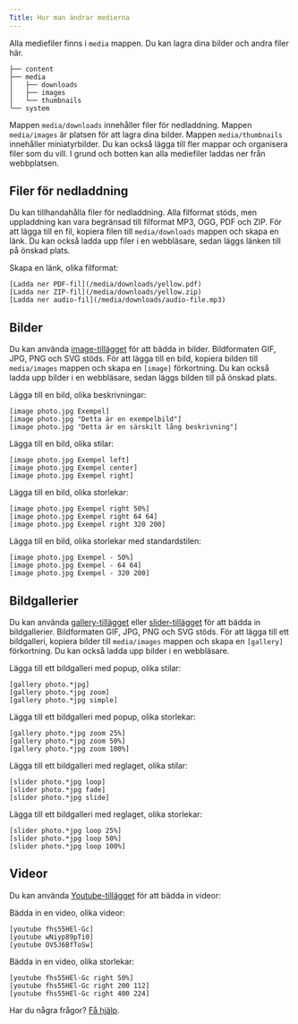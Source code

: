 ```yaml
---
Title: Hur man ändrar medierna
---
```

Alla mediefiler finns i `media` mappen. Du kan lagra dina bilder och andra filer här. 

    ├── content
    ├── media
    │   ├── downloads
    │   ├── images
    │   └── thumbnails
    └── system

Mappen `media/downloads` innehåller filer för nedladdning. Mappen `media/images` är platsen för att lagra dina bilder. Mappen `media/thumbnails` innehåller miniatyrbilder. Du kan också lägga till fler mappar och organisera filer som du vill. I grund och botten kan alla mediefiler laddas ner från webbplatsen. 

## Filer för nedladdning 

Du kan tillhandahålla filer för nedladdning. Alla filformat stöds, men uppladdning kan vara begränsad till filformat MP3, OGG, PDF och ZIP. För att lägga till en fil, kopiera filen till `media/downloads` mappen och skapa en länk. Du kan också ladda upp filer i en webbläsare, sedan läggs länken till på önskad plats.

Skapa en länk, olika filformat:

    [Ladda ner PDF-fil](/media/downloads/yellow.pdf)
    [Ladda ner ZIP-fil](/media/downloads/yellow.zip)
    [Ladda ner audio-fil](/media/downloads/audio-file.mp3)


## Bilder

Du kan använda [image-tillägget](https://github.com/datenstrom/yellow-extensions/tree/master/source/image/README-sv.md) för att bädda in bilder. Bildformaten GIF, JPG, PNG och SVG stöds. För att lägga till en bild, kopiera bilden till `media/images` mappen och skapa en `[image]` förkortning. Du kan också ladda upp bilder i en webbläsare, sedan läggs bilden till på önskad plats.

Lägga till en bild, olika beskrivningar:

    [image photo.jpg Exempel]
    [image photo.jpg "Detta är en exempelbild"]
    [image photo.jpg "Detta är en särskilt lång beskrivning"]

Lägga till en bild, olika stilar:

    [image photo.jpg Exempel left]
    [image photo.jpg Exempel center]
    [image photo.jpg Exempel right]

Lägga till en bild, olika storlekar:

    [image photo.jpg Exempel right 50%]
    [image photo.jpg Exempel right 64 64]
    [image photo.jpg Exempel right 320 200]

Lägga till en bild, olika storlekar med standardstilen:

    [image photo.jpg Exempel - 50%]
    [image photo.jpg Exempel - 64 64]
    [image photo.jpg Exempel - 320 200]

## Bildgallerier

Du kan använda [gallery-tillägget](https://github.com/datenstrom/yellow-extensions/tree/master/source/gallery/README-sv.md) eller [slider-tillägget](https://github.com/datenstrom/yellow-extensions/tree/master/source/slider/README-sv.md) för att bädda in bildgallerier. Bildformaten GIF, JPG, PNG och SVG stöds. För att lägga till ett bildgalleri, kopiera bilder till `media/images` mappen och skapa en `[gallery]` förkortning. Du kan också ladda upp bilder i en webbläsare.

Lägga till ett bildgalleri med popup, olika stilar:

    [gallery photo.*jpg]
    [gallery photo.*jpg zoom]
    [gallery photo.*jpg simple]

Lägga till ett bildgalleri med popup, olika storlekar:

    [gallery photo.*jpg zoom 25%]
    [gallery photo.*jpg zoom 50%]
    [gallery photo.*jpg zoom 100%]

Lägga till ett bildgalleri med reglaget, olika stilar:

    [slider photo.*jpg loop]
    [slider photo.*jpg fade]
    [slider photo.*jpg slide]

Lägga till ett bildgalleri med reglaget, olika storlekar:

    [slider photo.*jpg loop 25%]
    [slider photo.*jpg loop 50%]
    [slider photo.*jpg loop 100%]

## Videor

Du kan använda [Youtube-tillägget](https://github.com/datenstrom/yellow-extensions/tree/master/source/youtube/README-sv.md) för att bädda in videor: 

Bädda in en video, olika videor:

    [youtube fhs55HEl-Gc]
    [youtube wNiyp89pTi0]
    [youtube OV5J6BfToSw]

Bädda in en video, olika storlekar:

    [youtube fhs55HEl-Gc right 50%]
    [youtube fhs55HEl-Gc right 200 112]
    [youtube fhs55HEl-Gc right 400 224]

Har du några frågor? [Få hjälp](.).
